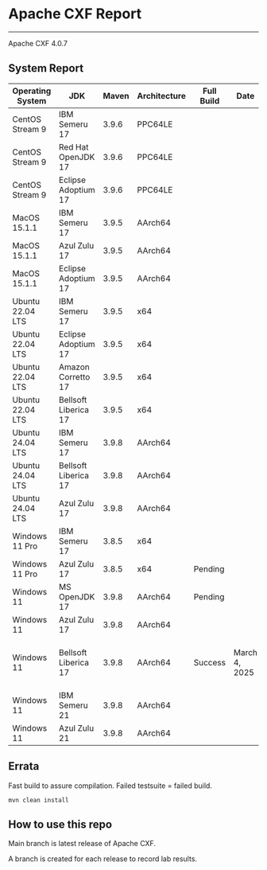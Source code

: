 # Apache CXF Report
--- 

Apache CXF 4.0.7

## System Report

| Operating System    | JDK       | Maven | Architecture | Full Build | Date  | Notes |
|---------------------|-----------|-------|--------------|------------|-------|-------|
| CentOS Stream 9     | IBM Semeru 17  | 3.9.6 | PPC64LE      |  |  | |
| CentOS Stream 9     | Red Hat OpenJDK 17  | 3.9.6 | PPC64LE       |  |  | |
| CentOS Stream 9     | Eclipse Adoptium 17  | 3.9.6 | PPC64LE       |  |  | |
| MacOS 15.1.1          | IBM Semeru 17  | 3.9.5 | AArch64      |  |  | |
| MacOS 15.1.1          | Azul Zulu 17  | 3.9.5 | AArch64       |  |  | |
| MacOS 15.1.1          | Eclipse Adoptium 17  | 3.9.5 | AArch64      |  |  | |
| Ubuntu 22.04 LTS    | IBM Semeru 17  | 3.9.5 | x64       |  |  | |
| Ubuntu 22.04 LTS    | Eclipse Adoptium 17  | 3.9.5 | x64      |  |  | |
| Ubuntu 22.04 LTS    | Amazon Corretto 17  | 3.9.5 | x64       |  |  | |
| Ubuntu 22.04 LTS    | Bellsoft Liberica 17  | 3.9.5 | x64      |  |  | |
| Ubuntu 24.04 LTS    | IBM Semeru 17  | 3.9.8 | AArch64       |  |  | |
| Ubuntu 24.04 LTS    | Bellsoft Liberica 17 | 3.9.8 | AArch64       |  |  | |
| Ubuntu 24.04 LTS    | Azul Zulu 17  | 3.9.8 | AArch64       |  |  | |
| Windows 11 Pro      | IBM Semeru 17  | 3.8.5 | x64       |  |  | |
| Windows 11 Pro      | Azul Zulu 17  | 3.8.5 | x64       | Pending |  | |
| Windows 11       | MS OpenJDK 17  | 3.9.8 | AArch64       | Pending |  | |
| Windows 11       | Azul Zulu 17  | 3.9.8 | AArch64       |  |  | |
| Windows 11       | Bellsoft Liberica 17  | 3.9.8 | AArch64       | Success | March 4, 2025 | Failure in Cipher Suites test.|
| Windows 11       | IBM Semeru 21  | 3.9.8 | AArch64       |  |  | |
| Windows 11       | Azul Zulu 21  | 3.9.8 | AArch64       |  |  | |



## Errata


Fast build to assure compilation. Failed testsuite = failed build.
```
mvn clean install
```

## How to use this repo

Main branch is latest release of Apache CXF.

A branch is created for each release to record lab results.
